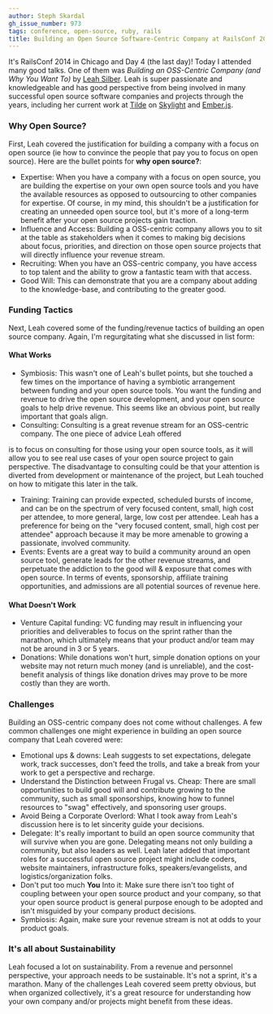 ```yaml
---
author: Steph Skardal
gh_issue_number: 973
tags: conference, open-source, ruby, rails
title: Building an Open Source Software-Centric Company at RailsConf 2014
---
```


It's RailsConf 2014 in Chicago and Day 4 (the last day)! Today I attended many good talks. One of them was *Building an OSS-Centric Company (and Why You Want To)* by [Leah Silber](https://twitter.com/wifelette). Leah is super passionate and knowledgeable and has good perspective from being involved in many successful open source software companies and projects through the years, including her current work at [Tilde](http://www.tilde.io/) on [Skylight](https://www.skylight.io/) and [Ember.js](http://emberjs.com/).

### Why Open Source?

First, Leah covered the justification for building a company with a focus on open source (ie how to convince the people that pay you to focus on open source). Here are the bullet points for **why open source?**:

- Expertise: When you have a company with a focus on open source, you are building the expertise on your own open source tools and you have the available resources as opposed to outsourcing to other companies for expertise. Of course, in my mind, this shouldn't be a justification for creating an unneeded open source tool, but it's more of a long-term benefit after your open source projects gain traction.
- Influence and Access: Building a OSS-centric company allows you to sit at the table as stakeholders when it comes to making big decisions about focus, priorities, and direction on those open source projects that will directly influence your revenue stream.
- Recruiting: When you have an OSS-centric company, you have access to top talent and the ability to grow a fantastic team with that access.
- Good Will: This can demonstrate that you are a company about adding to the knowledge-base, and contributing to the greater good.

### Funding Tactics

Next, Leah covered some of the funding/revenue tactics of building an open source company. Again, I'm regurgitating what she discussed in list form:

#### What Works

- Symbiosis: This wasn't one of Leah's bullet points, but she touched a few times on the importance of having a symbiotic arrangement between funding and your open source tools. You want the funding and revenue to drive the open source development, and your open source goals to help drive revenue. This seems like an obvious point, but really important that goals align.
- Consulting: Consulting is a great revenue stream for an OSS-centric company. The one piece of advice Leah offered

is to focus on consulting for those using your open source tools, as it will allow you to see real use cases of your open source project to gain perspective. The disadvantage to consulting could be that your attention is diverted from development or maintenance of the project, but Leah touched on how to mitigate this later in the talk.
- Training: Training can provide expected, scheduled bursts of income, and can be on the spectrum of very focused content, small, high cost per attendee, to more general, large, low  cost per attendee. Leah has a preference for being on the "very focused content, small, high cost per attendee" approach because it may be more amenable to growing a passionate, involved community.
- Events: Events are a great way to build a community around an open source tool, generate leads for the other revenue streams, and perpetuate the addiction to the good will &amp; exposure that comes with open source. In terms of events, sponsorship, affiliate training opportunities, and admissions are all potential sources of revenue here.

#### What Doesn't Work

- Venture Capital funding: VC funding may result in influencing your priorities and deliverables to focus on the sprint rather than the marathon, which ultimately means that your product and/or team may not be around in 3 or 5 years.
- Donations: While donations won't hurt, simple donation options on your website may not return much money (and is unreliable), and the cost-benefit analysis of things like donation drives may prove to be more costly than they are worth.

### Challenges

Building an OSS-centric company does not come without challenges. A few common challenges one might experience in building an open source company that Leah covered were:

- Emotional ups &amp; downs: Leah suggests to set expectations, delegate work, track successes, don't feed the trolls, and take a break from your work to get a perspective and recharge.
- Understand the Distinction between Frugal vs. Cheap: There are small opportunities to build good will and contribute growing to the community, such as small sponsorships, knowing how to funnel resources to "swag" effectively, and sponsoring user groups.
- Avoid Being a Corporate Overlord: What I took away from Leah's discussion here is to let sincerity guide your decisions.
- Delegate: It's really important to build an open source community that will survive when you are gone. Delegating means not only building a community, but also leaders as well. Leah later added that important roles for a successful open source project might include coders, website maintainers, infrastructure folks, speakers/evangelists, and logistics/organization folks.
- Don't put too much **You** Into it: Make sure there isn't too tight of coupling between your open source product and your company, so that your open source product is general purpose enough to be adopted and isn't misguided by your company product decisions.
- Symbiosis: Again, make sure your revenue stream is not at odds to your product goals.

### It's all about Sustainability

Leah focused a lot on sustainability. From a revenue and personnel perspective, your approach needs to be sustainable. It's not a sprint, it's a marathon. Many of the challenges Leah covered seem pretty obvious, but when organized collectively, it's a great resource for understanding how your own company and/or projects might benefit from these ideas.
